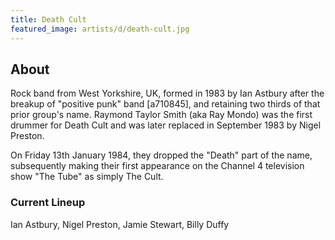 ```yaml
---
title: Death Cult
featured_image: artists/d/death-cult.jpg
---
```

## About

Rock band from West Yorkshire, UK, formed in 1983 by Ian Astbury after the breakup of "positive punk" band [a710845], and retaining two thirds of that prior group's name. 
Raymond Taylor Smith (aka Ray Mondo) was the first drummer for Death Cult and was later replaced in September 1983 by Nigel Preston.

On Friday 13th January 1984, they dropped the "Death" part of the name, subsequently making their first appearance on the Channel 4 television show "The Tube" as simply The Cult.


### Current Lineup

Ian Astbury, Nigel Preston, Jamie Stewart, Billy Duffy

